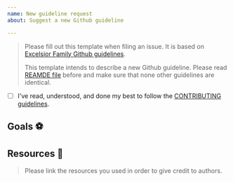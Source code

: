 ```yaml
---
name: New guideline request
about: Suggest a new Github guideline

---
```


> Please fill out this template when filing an issue. It is based on [Excelsior Family Github guidelines](/ExcelsiorFamily/github-guidelines).
>
> This template intends to describe a new Github guideline. Please read [REAMDE file](README.md) before and make sure that none other guidelines are identical.

* [ ] I've read, understood, and done my best to follow the [CONTRIBUTING guidelines](CONTRIBUTING.md).

## Goals :soccer:
<!-- List the high-level objectives of this issue. -->
<!-- Include any relevant context. -->

## Resources :link:
<!-- List all the resources you used. -->
<!-- Give credits to authors. If you did not get inspired by others, remove this section. -->
> Please link the resources you used in order to give credit to authors.
